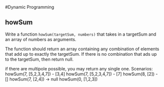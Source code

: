#Dynamic Programming
## howSum
Write a function `howSum(targetSum, numbers)` that takes in a targetSum and an array of numbers as arguments.

The function should return an array containing any combination of elements that add up to exactly the targetSum. If there is no combination that ads up to the targetSum, then return null.

if there are multipole possible, you may return any single one.
Scenarios:
howSum(7, [5,2,3,4,7]) - [3,4]
howSum(7, [5,2,3,4,7]) - [7]
howSum(8, [2]) - []
howSum(7, [2,4]) -> null
howSum(0, [1,2,3])